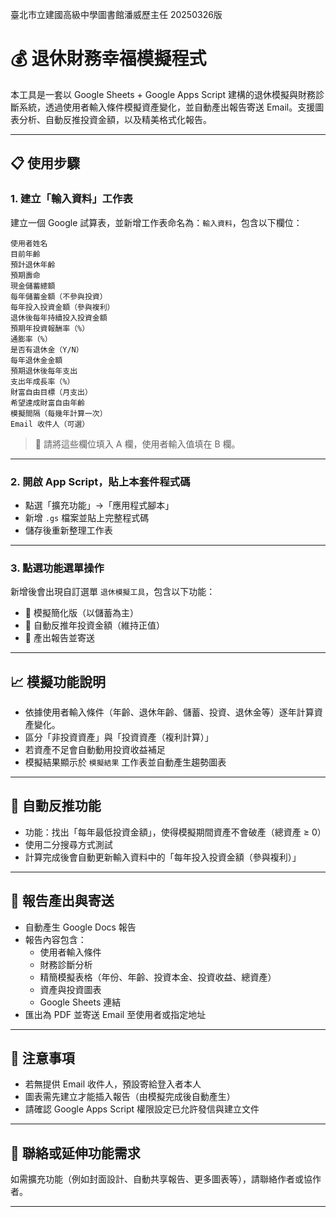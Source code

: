 臺北市立建國高級中學圖書館潘威歷主任 20250326版
# 💰 退休財務幸福模擬程式

本工具是一套以 Google Sheets + Google Apps Script 建構的退休模擬與財務診斷系統，透過使用者輸入條件模擬資產變化，並自動產出報告寄送 Email。支援圖表分析、自動反推投資金額，以及精美格式化報告。

---

## 📋 使用步驟

### 1. 建立「輸入資料」工作表

建立一個 Google 試算表，並新增工作表命名為：`輸入資料`，包含以下欄位：

```
使用者姓名
目前年齡
預計退休年齡
預期壽命
現金儲蓄總額
每年儲蓄金額（不參與投資）
每年投入投資金額（參與複利）
退休後每年持續投入投資金額
預期年投資報酬率（%）
通膨率（%）
是否有退休金（Y/N）
每年退休金金額
預期退休後每年支出
支出年成長率（%）
財富自由目標（月支出）
希望達成財富自由年齡
模擬間隔（每幾年計算一次）
Email 收件人（可選）
```

> 📝 請將這些欄位填入 A 欄，使用者輸入值填在 B 欄。

---

### 2. 開啟 App Script，貼上本套件程式碼

- 點選「擴充功能」→「應用程式腳本」
- 新增 `.gs` 檔案並貼上完整程式碼
- 儲存後重新整理工作表

---

### 3. 點選功能選單操作

新增後會出現自訂選單 `退休模擬工具`，包含以下功能：

- 📘 模擬簡化版（以儲蓄為主）
- 🧮 自動反推年投資金額（維持正值）
- 📝 產出報告並寄送

---

## 📈 模擬功能說明

- 依據使用者輸入條件（年齡、退休年齡、儲蓄、投資、退休金等）逐年計算資產變化。
- 區分「非投資資產」與「投資資產（複利計算）」
- 若資產不足會自動動用投資收益補足
- 模擬結果顯示於 `模擬結果` 工作表並自動產生趨勢圖表

---

## 🔄 自動反推功能

- 功能：找出「每年最低投資金額」，使得模擬期間資產不會破產（總資產 ≥ 0）
- 使用二分搜尋方式測試
- 計算完成後會自動更新輸入資料中的「每年投入投資金額（參與複利）」

---

## 📝 報告產出與寄送

- 自動產生 Google Docs 報告
- 報告內容包含：
  - 使用者輸入條件
  - 財務診斷分析
  - 精簡模擬表格（年份、年齡、投資本金、投資收益、總資產）
  - 資產與投資圖表
  - Google Sheets 連結
- 匯出為 PDF 並寄送 Email 至使用者或指定地址

---

## 📌 注意事項

- 若無提供 Email 收件人，預設寄給登入者本人
- 圖表需先建立才能插入報告（由模擬完成後自動產生）
- 請確認 Google Apps Script 權限設定已允許發信與建立文件

---

## 📮 聯絡或延伸功能需求

如需擴充功能（例如封面設計、自動共享報告、更多圖表等），請聯絡作者或協作者。

---
